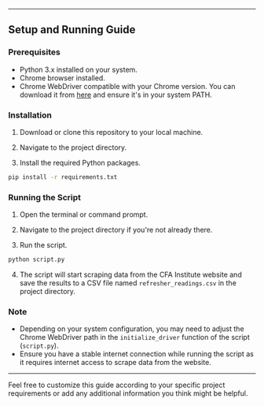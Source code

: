 
---

## Setup and Running Guide

### Prerequisites
- Python 3.x installed on your system.
- Chrome browser installed.
- Chrome WebDriver compatible with your Chrome version. You can download it from [here](https://chromedriver.chromium.org/downloads) and ensure it's in your system PATH.

### Installation
1. Download or clone this repository to your local machine.

2. Navigate to the project directory.

3. Install the required Python packages.

```bash
pip install -r requirements.txt
```

### Running the Script
1. Open the terminal or command prompt.

2. Navigate to the project directory if you're not already there.

3. Run the script.

```bash
python script.py
```

4. The script will start scraping data from the CFA Institute website and save the results to a CSV file named `refresher_readings.csv` in the project directory.

### Note
- Depending on your system configuration, you may need to adjust the Chrome WebDriver path in the `initialize_driver` function of the script (`script.py`).
- Ensure you have a stable internet connection while running the script as it requires internet access to scrape data from the website.

---

Feel free to customize this guide according to your specific project requirements or add any additional information you think might be helpful.